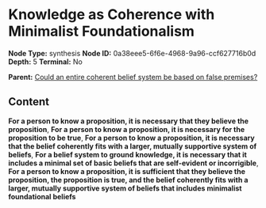 # Knowledge as Coherence with Minimalist Foundationalism

**Node Type:** synthesis
**Node ID:** 0a38eee5-6f6e-4968-9a96-ccf627716b0d
**Depth:** 5
**Terminal:** No

**Parent:** [Could an entire coherent belief system be based on false premises?](could-an-entire-coherent-belief-system-be-based-on-false-premises-antithesis-bb26fb4f-0036-4d30-bb09-9cc548d6ea08.md)

## Content

**For a person to know a proposition, it is necessary that they believe the proposition**, **For a person to know a proposition, it is necessary for the proposition to be true**, **For a person to know a proposition, it is necessary that the belief coherently fits with a larger, mutually supportive system of beliefs**, **For a belief system to ground knowledge, it is necessary that it includes a minimal set of basic beliefs that are self-evident or incorrigible**, **For a person to know a proposition, it is sufficient that they believe the proposition, the proposition is true, and the belief coherently fits with a larger, mutually supportive system of beliefs that includes minimalist foundational beliefs**
